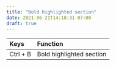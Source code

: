 ```yaml
---
title: "Bold highlighted section"
date: 2021-06-21T14:18:31-07:00
draft: true
---
```


| Keys                                      | Function                                               |
|:------------------------------------------|:-------------------------------------------------------|
| Ctrl + B 	                                | Bold highlighted section                               |
